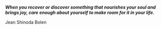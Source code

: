 _**When you recover or discover something that nourishes your soul and brings joy, care enough about yourself to make room for it in your life.**_

Jean Shinoda Bolen
